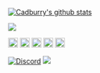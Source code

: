 <a href="https://github.com/anuraghazra/github-readme-stats"><img align="center" src="https://github-readme-stats-navy-mu-32.vercel.app/api?username=cadburry6969&show_icons=true&include_all_commits=true&theme=default&hide_border=true" alt="Cadburry's github stats" /></a>

<a href="https://github.com/anuraghazra/github-readme-stats"><img align="center" src="https://github-readme-stats-navy-mu-32.vercel.app/api/top-langs/?username=cadburry6969&layout=compact&theme=default&hide_border=true" /></a> 

<img height="20" src="https://img.shields.io/badge/lua-%232C2D72.svg?style=for-the-badge&logo=lua&logoColor=white"> <img height="20" src="https://img.shields.io/badge/html5-%23E34F26.svg?style=for-the-badge&logo=html5&logoColor=white"> <img height="20" src="https://img.shields.io/badge/javascript-%23323330.svg?style=for-the-badge&logo=javascript&logoColor=%23F7DF1E"> <img height="20" src="https://img.shields.io/badge/mysql-%2300f.svg?style=for-the-badge&logo=mysql&logoColor=white"> <img height="20" src="https://img.shields.io/badge/MongoDB-%234ea94b.svg?style=for-the-badge&logo=mongodb&logoColor=white">


<a target="_blank" href="https://discord.gg/qxGPARNwNP"><img src="https://img.shields.io/badge/Discord-%235865F2.svg?style=for-the-badge&logo=discord&logoColor=white" alt="Discord" /></a>
<a target="_blank" href="https://buymeacoffee.com/cadburry"><img src="https://img.shields.io/badge/Buy%20Me%20a%20Coffee-ffdd00?style=for-the-badge&logo=buy-me-a-coffee&logoColor=black" /></a>
